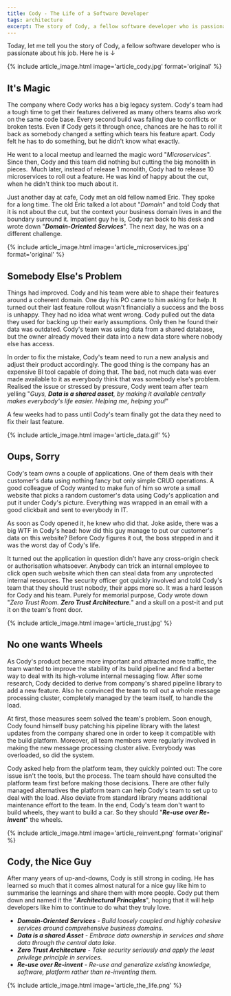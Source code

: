 ```yaml
---
title: Cody - The Life of a Software Developer
tags: architecture
excerpt: The story of Cody, a fellow software developer who is passionate about his job. After many years of up-and-downs, Cody has learned so much that it comes almost natural for a nice guy like him to summarize the learnings and share them with others.
---
```


Today, let me tell you the story of Cody, a fellow software developer who is passionate about his job. Here he is ↓

{% include article_image.html image='article_cody.jpg' format='original' %}

## It's Magic

The company where Cody works has a big legacy system. Cody's team had a tough time to get their features delivered as many others teams also work on the same code base. Every second build was failing due to conflicts or broken tests. Even if Cody gets it through once, chances are he has to roll it back as somebody changed a setting which tears his feature apart. Cody felt he has to do something, but he didn't know what exactly.

He went to a local meetup and learned the magic word "*Microservices*". Since then, Cody and this team did nothing but cutting the big monolith in pieces.  Much later, instead of release 1 monolith, Cody had to release 10 microservices to roll out a feature. He was kind of happy about the cut, when he didn't think too much about it.

Just another day at cafe, Cody met an old fellow named Eric. They spoke for a long time. The old Eric talked a lot about "*Domain*" and told Cody that it is not about the cut, but the context your business domain lives in and the boundary surround it. Impatient guy he is, Cody ran back to his desk and wrote down "*__Domain-Oriented Services__*". The next day, he was on a different challenge. 

{% include article_image.html image='article_microservices.jpg' format='original' %}

## Somebody Else's Problem

Things had improved. Cody and his team were able to shape their features around a coherent domain. One day his PO came to him asking for help. It turned out their last feature rollout wasn't financially a success and the boss is unhappy. They had no idea what went wrong. Cody pulled out the data they used for backing up their early assumptions. Only then he found their data was outdated. Cody's team was using data from a shared database, but the owner already moved their data into a new data store where nobody else has access. 

In order to fix the mistake, Cody's team need to run a new analysis and adjust their product accordingly. The good thing is the company has an expensive BI tool capable of doing that. The bad, not much data was ever made available to it as everybody think that was somebody else's problem. Realised the issue or stressed by pressure, Cody went team after team yelling "*Guys, __Data is a shared asset__, by making it available centrally makes everybody's life easier. Helping me, helping you!*"

A few weeks had to pass until Cody's team finally got the data they need to fix their last feature.

{% include article_image.html image='article_data.gif' %}

## Oups, Sorry

Cody's team owns a couple of applications. One of them deals with their customer's data using nothing fancy but only simple CRUD operations. A good colleague of Cody wanted to make fun of him so wrote a small website that picks a random customer's data using Cody's application and put it under Cody's picture. Everything was wrapped in an email with a good clickbait and sent to everybody in IT. 

As soon as Cody opened it, he knew who did that. Joke aside, there was a big WTF in Cody's head: how did this guy manage to put our customer's data on this website? Before Cody figures it out, the boss stepped in and it was the worst day of Cody's life.

It turned out the application in question didn't have any cross-origin check or authorisation whatsoever. Anybody can trick an internal employee to click open such website which then can steal data from any unprotected internal resources. The security officer got quickly involved and told Cody's team that they should trust nobody, their apps more so. It was a hard lesson for Cody and his team. Purely for memorial purpose, Cody wrote down "*Zero Trust Room. __Zero Trust Architecture__.*" and a skull on a post-it and put it on the team's front door.

{% include article_image.html image='article_trust.jpg' %}

## No one wants Wheels

As Cody's product became more important and attracted more traffic, the team wanted to improve the stability of its build pipeline and find a better way to deal with its high-volume internal messaging flow. After some research, Cody decided to derive from company's shared pipeline library to add a new feature. Also he convinced the team to roll out a whole message processing cluster, completely managed by the team itself, to handle the load.

At first, those measures seem solved the team's problem. Soon enough, Cody found himself busy patching his pipeline library with the latest updates from the company shared one in order to keep it compatible with the build platform. Moreover, all team members were regularly involved in making the new message processing cluster alive. Everybody was overloaded, so did the system.

Cody asked help from the platform team, they quickly pointed out: The core issue isn't the tools, but the process. The team should have consulted the platform team first before making those decisions. There are other fully managed alternatives the platform team can help Cody's team to set up to deal with the load. Also deviate from standard library means additional maintenance effort to the team. In the end, Cody's team don't want to build wheels, they want to build a car. So they should "*__Re-use over Re-invent__*" the wheels.

{% include article_image.html image='article_reinvent.png' format='original' %}

## Cody, the Nice Guy

After many years of up-and-downs, Cody is still strong in coding. He has learned so much that it comes almost natural for a nice guy like him to summarise the learnings and share them with more people. Cody put them down and named it the "*__Architectural Principles__*", hoping that it will help developers like him to continue to do what they truly love.

* *__Domain-Oriented Services__ - Build loosely coupled and highly cohesive services around comprehensive business domains.*
* *__Data is a shared Asset__ - Embrace data ownership in services and share data through the central data lake.*
* *__Zero Trust Architecture__ - Take security seriously and apply the least privilege principle in services.*
* *__Re-use over Re-invent__ - Re-use and generalize existing knowledge, software, platform rather than re-inventing them.*

{% include article_image.html image='article_the_life.png' %}

